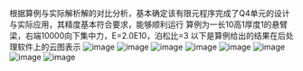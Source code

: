 根据算例与实际解析解的对比分析，基本确定该有限元程序完成了Q4单元的设计与实际应用，其精度基本符合要求，能够顺利运行
算例为一长10高1厚度1的悬臂梁，右端10000向下集中力，E=2.0E10，泊松比=3
以下是算例给出的结果在后处理软件上的云图表示
![image](https://github.com/user-attachments/assets/1ef63dbb-be4a-4bb1-bf5f-1bec8358f9e2)
![image](https://github.com/user-attachments/assets/361ec8e2-a961-49c3-9c5e-f6a60f17efb4)
![image](https://github.com/user-attachments/assets/b53cb90b-72d9-4aed-956e-07ed1c466096)
![image](https://github.com/user-attachments/assets/6ade1c83-e834-4c77-b969-594ba6e485ab)
![image](https://github.com/user-attachments/assets/cef890b4-9b18-43d2-8b8a-cb59dc270650)
![image](https://github.com/user-attachments/assets/e288685a-0010-4117-9dcd-3f322aa6ef75)
![image](https://github.com/user-attachments/assets/11b9607c-ce36-4a13-9c9a-311e8be68e28)
![image](https://github.com/user-attachments/assets/4d7c93f6-e5b4-4c05-ad8b-596af38a0a4a)

